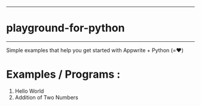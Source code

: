 ***********************
# playground-for-python
***********************
Simple examples that help you get started with Appwrite + Python (=❤️)

# Examples / Programs :
1. Hello World
2. Addition of Two Numbers
